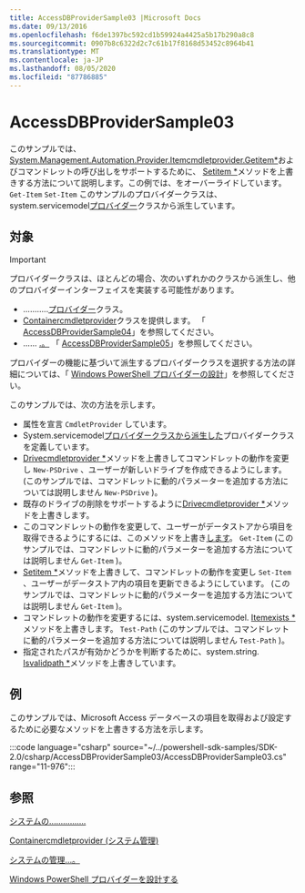 ```yaml
---
title: AccessDBProviderSample03 |Microsoft Docs
ms.date: 09/13/2016
ms.openlocfilehash: f6de1397bc592cd1b59924a4425a5b17b290a8c8
ms.sourcegitcommit: 0907b8c6322d2c7c61b17f8168d53452c8964b41
ms.translationtype: MT
ms.contentlocale: ja-JP
ms.lasthandoff: 08/05/2020
ms.locfileid: "87786885"
---
```

# <a name="accessdbprovidersample03"></a>AccessDBProviderSample03

このサンプルでは、 [System.Management.Automation.Provider.Itemcmdletprovider.Getitem*](/dotnet/api/System.Management.Automation.Provider.ItemCmdletProvider.GetItem)およびコマンドレットの呼び出しをサポートするために、 [Setitem *](/dotnet/api/System.Management.Automation.Provider.ItemCmdletProvider.SetItem)メソッドを上書きする方法について説明します。この例では、をオーバーライドしています。 `Get-Item` `Set-Item` このサンプルのプロバイダークラスは、system.servicemodel[プロバイダー](/dotnet/api/System.Management.Automation.Provider.ItemCmdletProvider)クラスから派生しています。

## <a name="demonstrates"></a>対象

> [!IMPORTANT]
> プロバイダークラスは、ほとんどの場合、次のいずれかのクラスから派生し、他のプロバイダーインターフェイスを実装する可能性があります。
>
> - ...........[プロバイダー](/dotnet/api/System.Management.Automation.Provider.ItemCmdletProvider)クラス。
> - [Containercmdletprovider](/dotnet/api/System.Management.Automation.Provider.ContainerCmdletProvider)クラスを提供します。 「 [AccessDBProviderSample04](./accessdbprovidersample04.md)」を参照してください。
> - ...... [.。](/dotnet/api/System.Management.Automation.Provider.NavigationCmdletProvider) 「 [AccessDBProviderSample05](./accessdbprovidersample05.md)」を参照してください。
>
> プロバイダーの機能に基づいて派生するプロバイダークラスを選択する方法の詳細については、「 [Windows PowerShell プロバイダーの設計](./provider-types.md)」を参照してください。

このサンプルでは、次の方法を示します。

- 属性を宣言 `CmdletProvider` しています。
- System.servicemodel[プロバイダークラスから派生した](/dotnet/api/System.Management.Automation.Provider.ItemCmdletProvider)プロバイダークラスを定義しています。
- [Drivecmdletprovider *](/dotnet/api/System.Management.Automation.Provider.DriveCmdletProvider.NewDrive)メソッドを上書きしてコマンドレットの動作を変更し `New-PSDrive` 、ユーザーが新しいドライブを作成できるようにします。
  (このサンプルでは、コマンドレットに動的パラメーターを追加する方法については説明しません `New-PSDrive` )。
- 既存のドライブの削除をサポートするように[Drivecmdletprovider *](/dotnet/api/System.Management.Automation.Provider.DriveCmdletProvider.RemoveDrive)メソッドを上書きします。
- このコマンドレットの動作を変更して、ユーザーがデータストアから項目を取得できるようにするには、このメソッドを上書き[します](/dotnet/api/System.Management.Automation.Provider.ItemCmdletProvider.GetItem)。 `Get-Item` (このサンプルでは、コマンドレットに動的パラメーターを追加する方法については説明しません `Get-Item` )。
- [Setitem *](/dotnet/api/System.Management.Automation.Provider.ItemCmdletProvider.SetItem)メソッドを上書きして、コマンドレットの動作を変更し `Set-Item` 、ユーザーがデータストア内の項目を更新できるようにしています。 (このサンプルでは、コマンドレットに動的パラメーターを追加する方法については説明しません `Get-Item` )。
- コマンドレットの動作を変更するには、system.servicemodel. [Itemexists *](/dotnet/api/System.Management.Automation.Provider.ItemCmdletProvider.ItemExists)メソッドを上書きします。 `Test-Path` (このサンプルでは、コマンドレットに動的パラメーターを追加する方法については説明しません `Test-Path` )。
- 指定されたパスが有効かどうかを判断するために、system.string. [Isvalidpath *](/dotnet/api/System.Management.Automation.Provider.ItemCmdletProvider.IsValidPath)メソッドを上書きしています。

## <a name="example"></a>例

このサンプルでは、Microsoft Access データベースの項目を取得および設定するために必要なメソッドを上書きする方法を示します。

:::code language="csharp" source="~/../powershell-sdk-samples/SDK-2.0/csharp/AccessDBProviderSample03/AccessDBProviderSample03.cs" range="11-976":::

## <a name="see-also"></a>参照

[システムの................](/dotnet/api/System.Management.Automation.Provider.ItemCmdletProvider)

[Containercmdletprovider (システム管理)](/dotnet/api/System.Management.Automation.Provider.ContainerCmdletProvider)

[システムの管理...。](/dotnet/api/System.Management.Automation.Provider.NavigationCmdletProvider)

[Windows PowerShell プロバイダーを設計する](./provider-types.md)

